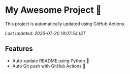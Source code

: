 # My Awesome Project 🚀

This project is automatically updated using GitHub Actions.

_Last updated: 2025-07-20 19:07:54 IST_

## Features
- Auto-update README using Python 🐍
- Auto Git push with GitHub Actions 🤖

